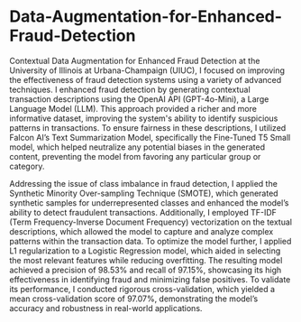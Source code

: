 # Data-Augmentation-for-Enhanced-Fraud-Detection
Contextual Data Augmentation for Enhanced Fraud Detection at the University of Illinois at Urbana-Champaign (UIUC), I focused on improving the effectiveness of fraud detection systems using a variety of advanced techniques. I enhanced fraud detection by generating contextual transaction descriptions using the OpenAI API (GPT-4o-Mini), a Large Language Model (LLM). This approach provided a richer and more informative dataset, improving the system's ability to identify suspicious patterns in transactions. To ensure fairness in these descriptions, I utilized Falcon AI’s Text Summarization Model, specifically the Fine-Tuned T5 Small model, which helped neutralize any potential biases in the generated content, preventing the model from favoring any particular group or category.

Addressing the issue of class imbalance in fraud detection, I applied the Synthetic Minority Over-sampling Technique (SMOTE), which generated synthetic samples for underrepresented classes and enhanced the model’s ability to detect fraudulent transactions. Additionally, I employed TF-IDF (Term Frequency-Inverse Document Frequency) vectorization on the textual descriptions, which allowed the model to capture and analyze complex patterns within the transaction data. To optimize the model further, I applied L1 regularization to a Logistic Regression model, which aided in selecting the most relevant features while reducing overfitting. The resulting model achieved a precision of 98.53% and recall of 97.15%, showcasing its high effectiveness in identifying fraud and minimizing false positives. To validate its performance, I conducted rigorous cross-validation, which yielded a mean cross-validation score of 97.07%, demonstrating the model’s accuracy and robustness in real-world applications.
